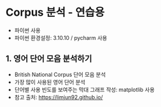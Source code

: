 # Corpus 분석 - 연습용
- 파이썬 사용
- 파이썬 환경설정: 3.10.10 / pycharm 사용

## 1. 영어 단어 모음 분석하기
- British National Corpus 단어 모음 분석
- 가장 많이 사용된 영어 단어 분석
- 단어별 사용 빈도를 보여주는 막대 그래프 작성: matplotlib 사용
- 참고 출처: https://limjun92.github.io/
